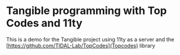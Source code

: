 # Tangible programming with Top Codes and 11ty

This is a demo for the Tangible project using 11ty as a server and the [https://github.com/TIDAL-Lab/TopCodes](Topcodes)
library

